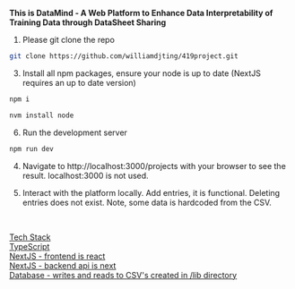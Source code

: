 **This is DataMind - A Web Platform to Enhance Data Interpretability of Training Data through DataSheet Sharing**

1) Please git clone the repo
```bash
git clone https://github.com/williamdjting/419project.git
```

3) Install all npm packages, ensure your node is up to date (NextJS requires an up to date version)
```bash
npm i
```
```bash
nvm install node
```

6) Run the development server

```bash
npm run dev
```

4) Navigate to http://localhost:3000/projects with your browser to see the result. localhost:3000 is not used.

5) Interact with the platform locally. Add entries, it is functional. Deleting entries does not exist. Note, some data is hardcoded from the CSV.

<br>

<u>Tech Stack<u>        
TypeScript   
NextJS - frontend is react   
NextJS - backend api is next  
Database - writes and reads to CSV's created in /lib directory     
